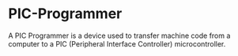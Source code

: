 # PIC-Programmer
A PIC Programmer is a device used to transfer machine code from a computer to a PIC (Peripheral Interface Controller) microcontroller. 
